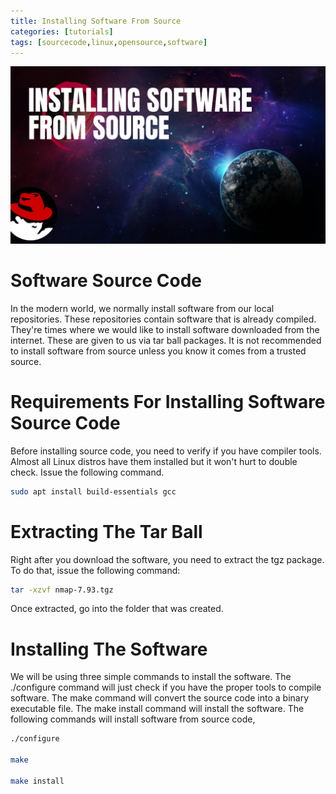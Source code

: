 ```yaml
---
title: Installing Software From Source
categories: [tutorials]
tags: [sourcecode,linux,opensource,software]
---
```


![Alt Text](/assets/img/Installing-Software-From-Source-Code.png)

# Software Source Code

In the modern world, we normally install software from our local repositories. These repositories contain software that is already compiled. They're times where we would like to install software downloaded from the internet. These are given to us via tar ball packages. It is not recommended to install software from source unless you know it comes from a trusted source.

# Requirements For Installing Software Source Code

Before installing source code, you need to verify if you have compiler tools. Almost all Linux distros have them installed but it won't hurt to double check. Issue the following command.

```bash
sudo apt install build-essentials gcc
```
# Extracting The Tar Ball

Right after you download the software, you need to extract the tgz package. To do that, issue the following command:

```bash
tar -xzvf nmap-7.93.tgz
```

Once extracted, go into the folder that was created.

# Installing The Software

We will be using three simple commands to install the software. The ./configure command will just check if you have the proper tools to compile software. The make command will convert the source code into a binary executable file. The make install command will install the software. The following commands will install software from source code,

```bash
./configure

make

make install
```